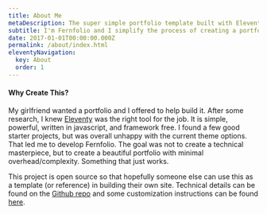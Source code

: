 ```yaml
---
title: About Me
metaDescription: The super simple portfolio template built with Eleventy and Netlify CMS
subtitle: I'm Fernfolio and I simplify the process of creating a portfolio
date: 2017-01-01T00:00:00.000Z
permalink: /about/index.html
eleventyNavigation:
  key: About
  order: 1
---
```

#### Why Create This?
My girlfriend wanted a portfolio and I offered to help build it. After some research, I knew [Eleventy](https://www.11ty.dev/) was the right tool for the job. It is simple, powerful, written in javascript, and framework free. I found a few good starter projects, but was overall unhappy with the current theme options. That led me to develop Fernfolio. The goal was not to create a technical masterpiece, but to create a beautiful portfolio with minimal overhead/complexity. Something that just works.

This project is open source so that hopefully someone else can use this as a template (or reference) in building their own site. Technical details can be found on the [Github repo](https://github.com/TylerMRoderick/fernfolio-11ty-template) and some customization instructions can be found [here](/posts/theme-customizations/).